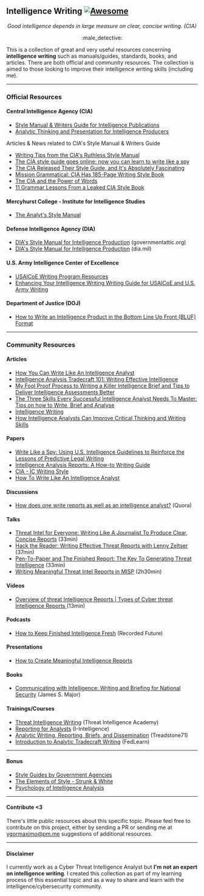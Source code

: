 ## Intelligence Writing [![Awesome](https://cdn.rawgit.com/sindresorhus/awesome/d7305f38d29fed78fa85652e3a63e154dd8e8829/media/badge.svg)](https://github.com/mxm0z/awesome-intelligence-writing)

_<div align="center">Good intelligence depends in large measure on clear, concise writing. (CIA)_</div>

<div align="center">:male_detective:</div>

This is a collection of great and very useful resources concerning **intelligence writing** such as manuals/guides, standards, books, and articles. There are both official and community resources. The collection is aimed to those looking to improve their intelligence writing skills (including me).

---

### Official Resources

#### Central Intelligence Agency (CIA)

- [Style Manual & Writers Guide for Intelligence Publications](https://fas.org/irp/cia/product/style.pdf)
- [Analytic Thinking and Presentation for Intelligence Producers](https://cryptome.org/cia-ath-pt1.htm)

Articles & News related to CIA's Style Manual & Writers Guide

- [Writing Tips from the CIA's Ruthless Style Manual](https://qz.com/231110/writing-tips-from-the-cias-ruthless-style-manual/)
- [The CIA style guide goes online: now you can learn to write like a spy](https://www.theguardian.com/world/shortcuts/2014/jul/09/cia-writers-guide-leaked-online)
- [The CIA Released Their Style Guide, and It's Absolutely Fascinating](https://blog.hubspot.com/marketing/cia-style-guide)
- [Mission Grammatical: CIA Has 185-Page Writing Style Book](https://abcnews.go.com/blogs/headlines/2014/07/mission-grammatical-cia-has-185-page-writing-style-book)
- [The CIA and the Power of Words](https://hyperallergic.com/136974/the-cia-and-the-power-of-words/)
- [11 Grammar Lessons From a Leaked CIA Style Book](https://www.mentalfloss.com/article/57743/11-grammar-lessons-leaked-cia-style-book)

#### Mercyhurst College - Institute for Intelligence Studies
- [The Analyt's Style Manual](https://ncirc.bja.ojp.gov/sites/g/files/xyckuh326/files/media/document/analysts_style_manual.pdf)

#### Defense Intelligence Agency (DIA)
- [DIA's Style Manual for Intelligence Production](https://www.governmentattic.org/23docs/DIAstyleManualIntelProd_2016.pdf) (governmentattic.org)
- [DIA's Style Manual for Intelligence Production](https://www.dia.mil/FOIA/FOIA-Electronic-Reading-Room/FileId/149619/) (dia.mil)

#### U.S. Army Intelligence Center of Excellence
 
- [USAICoE Writing Program Resources](https://intellibrary.libguides.com/c.php?g=654854&p=6527880)
- [Enhancing Your Intelligence Writing Writing Guide for USAICoE and U.S. Army Writing](https://intellibrary.libguides.com/ld.php?content_id=53826333)

#### Department of Justice (DOJ)

- [How to Write an Intelligence Product in the Bottom Line Up Front (BLUF) Format](http://dixon.hh.se/urbi/SCADA/BLUF%20Writing%20Format.pdf)

---
### Community Resources

#### Articles

- [How You Can Write Like An Intelligence Analyst](https://zacherytysonbrown.medium.com/write-like-an-intelligence-analyst-34d06738d2ef)
- [Intelligence Analysis Tradecraft 101: Writing Effective Intelligence](https://www.linkedin.com/pulse/intelligence-analysis-tradecraft-101-writing-effective-thomas-carey/)
- [My Fool Proof Process to Writing a Killer Intelligence Brief and Tips to Deliver Intelligence Assessments Better](http://www.intelligence101.com/my-full-proof-process-to-writing-a-killer-intelligence-brief-and-tips-to-deliver-intelligence-assessments-better/)
- [The Three Skills Every Successful Intelligence Analyst Needs To Master: Tips on how to Write, Brief and Analyse](https://www.intelligence101.com/write-brief-and-analyse/)
- [Intelligence Writing](https://www.e-education.psu.edu/geog571/node/431)
- [How Intelligence Analysts Can Improve Critical Thinking and Writing Skills](https://amuedge.com/how-intelligence-analysts-can-improve-critical-thinking-and-writing-skills/)

#### Papers

- [Write Like a Spy: Using U.S. Intelligence Guidelines to Reinforce the Lessons of Predictive Legal Writing](https://legal.thomsonreuters.com/content/dam/ewp-m/documents/legal/en/pdf/other/perspectives/2020/spring/2020-spring-article-4.pdf)
- [Intelligence Analysis Reports: A How-to Writing Guide](https://ahsawc.files.wordpress.com/2014/02/intelligence-analysis-reports.pdf)
- [CIA - IC Writing Style](https://nssp.unm.edu/important-resources/cia-writing_guide2017.pdf)
- [How To Write Like An Intelligence Analyst](https://s3.amazonaws.com/usma-media/inline-images/centers_research/west_point_writing_program/PDF/WPWP%20Guides/Intelligence_Writing_for_Academics.pdf)

#### Discussions

- [How does one write reports as well as an intelligence analyst?](https://www.quora.com/How-does-one-write-reports-as-well-as-an-intelligence-analyst) (Quora)

#### Talks

- [Threat Intel for Everyone: Writing Like A Journalist To Produce Clear, Concise Reports](https://www.youtube.com/watch?v=gqsE2coucjg) (33min)
- [Hack the Reader: Writing Effective Threat Reports with Lenny Zeltser](https://youtu.be/vwKlNZ6mxak) (37min)
- [Pen-To-Paper and The Finished Report: The Key To Generating Threat Intelligence](https://youtu.be/XEmksbsrnv8) (33min)
- [Writing Meaningful Threat Intel Reports in MISP](https://youtu.be/suDo-p3Nu5w) (2h30min)

#### Videos

- [Overview of threat Intelligence Reports | Types of Cyber threat Intelligence Reports
](https://youtu.be/J4vC4lC3qns) (13min)

#### Podcasts

- [How to Keep Finished Intelligence Fresh](https://www.recordedfuture.com/podcast-episode-64/) (Recorded Future)

#### Presentations

- [How to Create Meaningful Intelligence Reports](https://proceedings.esri.com/library/userconf/proc16/tech-workshops/tw_74-33.pdf)

#### Books

- [Communicating with Intelligence: Writing and Briefing for National Security](https://www.amazon.com/Communicating-Intelligence-Briefing-Professional-Education/dp/1442226625) (James S. Major)

#### Trainings/Courses

- [Threat Intelligence Writing](https://school.threatintel.academy/courses/cti-writing) (Threat Intelligence Academy)
- [Reporting for Analysts](https://i-intelligence.eu/courses/reporting-for-analysts) (I-Intelligence)
- [Analytic Writing, Reporting, Briefs, and Dissemination](https://treadstone71.com/index.php/cyber-intelligence-training/analytic-writing) (Treadstone71)
- [Introduction to Analytic Tradecraft Writing](https://www.fedlearn.com/courses/course-v1:fedlearn+ICIC101+2020_Q2/about) (FedLearn)

---

#### Bonus

- [Style Guides by Government Agencies](https://digital.gov/resources/style-guides-by-government-agencies/)
- [The Elements of Style - Strunk & White](https://www.bartleby.com/141/)
- [Psychology of Intelligence Analysis](https://www.cia.gov/static/9a5f1162fd0932c29bfed1c030edf4ae/Pyschology-of-Intelligence-Analysis.pdf)

---
#### Contribute <3

There's little public resources about this specific topic. Please feel free to contribute on this project, either by sending a PR or sending me at ygormaximo@pm.me suggestions of additional resources.

---

#### Disclaimer

I currently work as a Cyber Threat Intelligence Analyst but **I'm not an expert on intelligence writing**. I created this collection as part of my learning process of this essential topic and as a way to share and learn with the intelligence/cybersecurity community.
